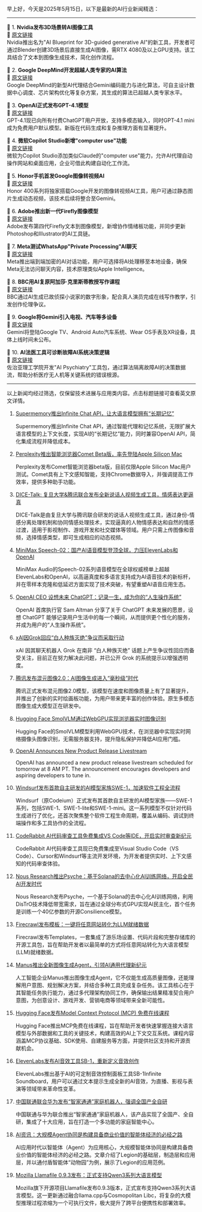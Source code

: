 早上好，今天是2025年5月15日，以下是最新的AI行业新闻精选：

---

📌 1. **Nvidia发布3D场景转AI图像工具**  
🔗 [原文链接](https://www.theverge.com/news/658613/nvidia-ai-blueprint-blender-3d-image-references)  
Nvidia推出名为"AI Blueprint for 3D-guided generative AI"的新工具，开发者可通过Blender创建3D场景后直接生成AI图像，需RTX 4080及以上GPU支持。该工具结合了文本到图像生成技术，简化创作流程。

📌 2. **Google DeepMind开发超越人类专家的AI算法**  
🔗 [原文链接](https://www.wired.com/story/google-deepminds-ai-agent-dreams-up-algorithms-beyond-human-expertise/)  
Google DeepMind的新型AI代理结合Gemini编码能力与进化算法，可自主设计数据中心调度、芯片架构优化等复杂方案，其生成的算法已超越人类专家水平。

📌 3. **OpenAI正式发布GPT-4.1模型**  
🔗 [原文链接](https://www.theverge.com/news/667507/openai-chatgpt-gpt-4-1-ai-model-general-availability)  
GPT-4.1现已向所有付费ChatGPT用户开放，支持多模态输入，同时GPT-4.1 mini成为免费用户默认模型。新版在代码生成和复杂推理方面有显著提升。

📌 4. **微软Copilot Studio新增"computer use"功能**  
🔗 [原文链接](https://www.theverge.com/news/649574/microsoft-copilot-studio-computer-use-ai)  
微软为Copilot Studio添加类似Claude的"computer use"能力，允许AI代理自动操作网站和桌面应用，企业可借此构建自动化工作流。

📌 5. **Honor手机首发Google图像转视频AI**  
🔗 [原文链接](https://www.theverge.com/news/664812/google-honor-ai-image-to-video-gemini)  
Honor 400系列将独家搭载Google开发的图像转视频AI工具，用户可通过静态图片生成动态视频，该技术后续将整合至Gemini。

📌 6. **Adobe推出新一代Firefly图像模型**  
🔗 [原文链接](https://www.theverge.com/news/655230/adobe-ai-firefly-image-model-4-availability)  
Adobe发布第四代Firefly文本到图像模型，新增协作情绪板功能，并同步更新Photoshop和Illustrator的AI工具链。

📌 7. **Meta测试WhatsApp"Private Processing"AI聊天**  
🔗 [原文链接](https://www.theverge.com/news/658646/whatsapp-is-working-on-private-ai-chats-in-the-cloud)  
Meta推出端到端加密的AI对话功能，用户可选择将AI处理移至本地设备，确保Meta无法访问聊天内容，技术原理类似Apple Intelligence。

📌 8. **BBC用AI复原阿加莎·克里斯蒂教授写作课程**  
🔗 [原文链接](https://www.theverge.com/news/659150/bbc-agatha-christie-ai-maestro-classes)  
BBC通过AI生成已故侦探小说家的数字形象，配合真人演员完成在线写作教学，引发创作伦理争议。

📌 9. **Google将Gemini引入电视、汽车等多设备**  
🔗 [原文链接](https://www.theverge.com/news/665161/google-gemini-tvs-cars-smartwatches-android-xr)  
Gemini将登陆Google TV、Android Auto汽车系统、Wear OS手表及XR设备，具体上线时间未公布。

📌 10. **AI法医工具可诊断故障AI系统决策逻辑**  
🔗 [原文链接](https://gizmodo.com/forensics-tool-reanimates-the-brains-of-ais-that-fail-in-order-to-understand-what-went-wrong-2000596688)  
佐治亚理工学院开发"AI Psychiatry"工具包，通过算法隔离故障AI的决策数据流，帮助分析医疗无人机等关键系统的错误根源。

---

以上新闻均经过筛选，仅保留技术进展与应用类内容。点击标题链接可查看英文原文详情。

1. [Supermemory推出Infinite Chat API，让大语言模型拥有“长期记忆”](https://supermemory.chat/)

    Supermemory推出Infinite Chat API，通过智能代理和记忆系统，无限扩展大语言模型的上下文长度，实现AI的“长期记忆”能力，同时兼容OpenAI API，简化集成流程并降低成本。


2. [Perplexity推出智能浏览器Comet Beta版，率先登陆Apple Silicon Mac](https://upload.chinaz.com/2025/0516/6388300440312570626176635.png)

    Perplexity发布Comet智能浏览器beta版，目前仅限Apple Silicon Mac用户测试。Comet具有上下文感知智能，支持Chrome数据导入，并强调提高工作效率，提供多种助手功能。


3. [DICE-Talk: 复旦大学&腾讯联合发布全新说话人视频生成工具，情感表达更逼真](https://github.com/toto222/DICE-Talk)

    DICE-Talk是由复旦大学与腾讯联合研发的说话人视频生成工具，通过身份-情感分离处理机制和协同情感处理技术，实现逼真的人物情感表达和自然的情感过渡，适用于影视制作、游戏开发和社交媒体等领域。用户只需上传图像和音频，选择情感类型，即可生成相应的动态视频。


4. [MiniMax Speech-02：国产AI语音模型登顶全球，力压ElevenLabs和OpenAI](https://www.chinaz.com/2025/0516/1609444.shtml)

    MiniMax Audio的Speech-02系列语音模型在全球权威榜单上超越ElevenLabs和OpenAI，以高逼真度和多语言支持成为AI语音技术的新标杆，并在零样本克隆和低延迟方面实现了技术突破，有望重塑AI语音应用生态。


5. [OpenAI CEO 设想未来 ChatGPT：记录一生，成为你的“人生操作系统”](https://pic.chinaz.com/picmap/202412271704353969_1.jpg)

    OpenAI 首席执行官 Sam Altman 分享了关于 ChatGPT 未来发展的愿景，设想 ChatGPT 能够记录用户生活中的每一个瞬间，从而提供更个性化的服务，并成为用户的“人生操作系统”。


6. [xAI因Grok回应“白人种族灭绝”争议而采取行动]()

    xAI 因其聊天机器人 Grok 在南非 “白人种族灭绝” 话题上产生争议性回应而备受关注，目前正在努力解决此问题，并已公开 Grok 的系统提示以增强透明度。


7. [腾讯发布混元图像2.0：AI图像生成进入“毫秒级”时代](https://hunyuan.tencent.com/)

    腾讯正式发布混元图像2.0模型，该模型在速度和图像质量上有了显著提升，并推出了创新的实时绘画板功能，为用户带来更丰富的创作体验。原生多模态图像生成大模型正在研发中。


8. [Hugging Face SmolVLM通过WebGPU实现浏览器实时图像识别](https://huggingface.co/spaces/webml-community/smolvlm-realtime-webgpu)

    Hugging Face的SmolVLM模型利用WebGPU技术，在浏览器中实现实时网络摄像头图像识别，无需服务器支持，提升隐私保护并降低AI应用门槛。


9. [OpenAI Announces New Product Release Livestream](unknown)

    OpenAI has announced a new product release livestream scheduled for tomorrow at 8 AM PT. The announcement encourages developers and aspiring developers to tune in.


10. [Windsurf发布首款自主研发的AI模型家族SWE-1，加速软件工程全流程](https://www.chinaz.com/2025/0516/6388299218834302168373567.shtml)

    Windsurf（原Codeium）正式发布其首款自主研发的AI模型家族——SWE-1系列，包括SWE-1、SWE-1-lite和SWE-1-mini。这一系列模型不仅针对代码生成进行了优化，还首次聚焦整个软件工程生命周期，覆盖从编码、调试到终端操作和多工具协作的全流程。


11. [CodeRabbit AI代码审查工具免费集成VS Code等IDE，开启实时审查新纪元](https://www.coderabbit.ai/ide)

    CodeRabbit AI代码审查工具现已免费集成至Visual Studio Code（VS Code）、Cursor和Windsurf等主流开发环境，为开发者提供实时、上下文感知的代码审查体验。


12. [Nous Research推出Psyche：基于Solana的去中心化AI训练网络，开启全民AI开发时代](https://www.chinaz.com/2025/0516/6388299162672598674396271.shtml)

    Nous Research发布Psyche，一个基于Solana的去中心化AI训练网络，利用DisTrO技术降低带宽需求，旨在通过全球分布式GPU实现AI民主化，首个任务是训练一个40亿参数的开源Consilience模型。


13. [Firecrawl发布模板：一键将任意网站转化为LLM就绪数据](https://www.chinaz.com/2025/0516/6388299029557310106803239.shtml)

    Firecrawl发布Templates，一套集成了游乐场设置、代码片段和完整存储库的开源工具包，旨在帮助开发者以最简单的方式将任意网站转化为大语言模型(LLM)就绪数据。


14. [Manus推出全新图像生成Agent，引领AI通用代理新纪元](https://www.chinaz.com/2025/0516/6388298913410839235074453.png)

    人工智能企业Manus推出图像生成Agent，它不仅能生成高质量图像，还能理解用户意图、规划解决方案，并结合多种工具完成复杂任务。该工具核心在于其智能任务执行能力，通过多代理架构协同工作，确保输出结果精准契合用户意图，为创意设计、游戏开发、营销电商等领域带来全新可能性。


15. [Hugging Face发布Model Context Protocol (MCP) 免费在线课程](https://huggingface.co/learn/mcp-course/unit0/introduction)

    Hugging Face推出MCP免费在线课程，旨在帮助开发者快速掌握连接大语言模型与外部数据和工具的关键技术，构建高效的AI上下文交互系统。课程内容涵盖MCP协议基础、SDK使用、自建服务等方面，并提供社区支持和开源贡献机会。


16. [ElevenLabs发布AI音效工具SB-1，重新定义音效创作](https://upload.chinaz.com/2025/0516/6388298781190687712358771.png)

    ElevenLabs推出基于AI的可定制音效控制面板工具SB-1Infinite Soundboard，用户可以通过文本提示生成全新的AI音效，为直播、影视与表演等领域带来革命性变革。


17. [中国联通联合华为发布“智家通通”家庭机器人，强调全国产全自研]()

    中国联通与华为联合推出“智家通通”家庭机器人，该产品实现了全国产、全自研，集成了十大应用，旨在打造一个多功能的家庭智能中心。


18. [AI资讯：大规模Agent协同是构建具备商业价值的智能体经济的必经之路](https://www.chinaz.com/2024/0516/1600815.shtml)

    AI应用时代以智能体（Agent）为应用核心，大规模智能体协同是构建具备商业价值的智能体经济的必经之路。文章介绍了Legion的基础层，制造层和应用层，并以通付盾智能体“动物园”为例，展示了Legion的应用范例。


19. [Mozilla Llamafile 0.9.3发布：正式支持Qwen3系列大语言模型](https://github.com/Mozilla-Ocho/llamafile)

    Mozilla旗下开源项目Llamafile发布0.9.3版本，正式宣布支持Qwen3系列大语言模型。这一更新通过融合llama.cpp与Cosmopolitan Libc，将复杂的大模型推理过程浓缩为一个可执行文件，极大提升了跨平台便携性和部署效率。


